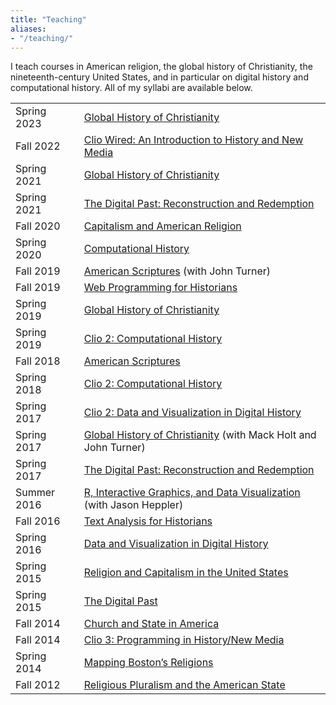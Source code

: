 ```yaml
---
title: "Teaching"
aliases:
- "/teaching/"
---
```


I teach courses in American religion, the global history of Christianity, the nineteenth-century United States, and in particular on digital history and computational history. All of my syllabi are available below.

<table id="syllabus-list" class="date-list-table table table-borderless align-top">
  <tr><td class="semester">Spring 2023</td> <td><a href="/courses/christianity.2023">Global History of Christianity</a></td></tr>
  <tr><td class="semester">Fall 2022</td> <td><a href="/courses/clio1.2022">Clio Wired: An Introduction to History and New Media</a></td></tr>
  <tr><td class="semester">Spring 2021</td> <td><a href="/courses/christianity.2021">Global History of Christianity</a></td></tr>
  <tr><td class="semester">Spring 2021</td> <td><a href="/courses/digital-past.2021">The Digital Past: Reconstruction and Redemption</a></td></tr>
  <tr><td class="semester">Fall 2020</td> <td><a href="/courses/capitalism.2020">Capitalism and American Religion</a></td></tr>
  <tr><td class="semester">Spring 2020</td> <td><a href="/courses/data.2020">Computational History</a></td></tr>
  <tr><td class="semester">Fall 2019</td> <td><a href="//files.lincolnmullen.com/american-scriptures.fall2019.pdf">American Scriptures</a> (with John Turner)</td></tr>
  <tr><td class="semester">Fall 2019</td> <td><a href="/courses/programming.2019/">Web Programming for Historians</a></td></tr>
  <tr><td class="semester">Spring 2019</td> <td><a href="/courses/christianity.2019/">Global History of Christianity</a></td></tr>
  <tr><td class="semester">Spring 2019</td> <td><a href="/courses/clio2.2019/">Clio 2: Computational History</a></td></tr>
  <tr><td class="semester">Fall 2018</td> <td><a href="/courses/scriptures.2018/">American Scriptures</a></td></tr>
  <tr><td class="semester">Spring 2018</td> <td><a href="/courses/clio2.2018/">Clio 2: Computational History</a></td></tr>
  <tr><td class="semester">Spring 2017</td> <td><a href="/courses/clio2.2017/">Clio 2: Data and Visualization in Digital History</a></td></tr>
  <tr><td class="semester">Spring 2017</td> <td><a href="//files.lincolnmullen.com/Global-History-Christianity.spring-2017.pdf">Global History of Christianity</a> (with Mack Holt and John Turner)</td></tr>
  <tr><td class="semester">Spring 2017</td> <td><a href="/courses/digital-past.2017/">The Digital Past: Reconstruction and Redemption</a></td></tr>
  <tr><td class="semester">Summer 2016</td> <td><a href="//files.lincolnmullen.com/Heppler_Mullen-DHSI.pdf">R, Interactive Graphics, and Data Visualization</a> (with Jason Heppler)</td></tr>
  <tr><td class="semester">Fall 2016</td> <td><a href="/courses/text-analysis.2016/">Text Analysis for Historians</a></td></tr>
  <tr><td class="semester">Spring 2016</td> <td><a href="/courses/data-dh.2016/">Data and Visualization in Digital History</a></td></tr>
  <tr><td class="semester">Spring 2015</td> <td><a href="/courses/religion-capitalism.2015/">Religion and Capitalism in the United States</a></td></tr>
  <tr><td class="semester">Spring 2015</td> <td><a href="/courses/digital-past-2015/">The Digital Past</a></td></tr>
  <tr><td class="semester">Fall 2014</td> <td><a href="/courses/church-state.2014/">Church and State in America</a></td></tr>
  <tr><td class="semester">Fall 2014</td> <td><a href="/courses/clio3.2014/">Clio 3: Programming in History/New Media</a></td></tr>
  <tr><td class="semester">Spring 2014</td> <td><a href="//files.lincolnmullen.com/religion-19c-dh.pdf">Mapping Boston&rsquo;s Religions</a></td></tr>
  <tr><td class="semester">Fall 2012</td> <td><a href="//files.lincolnmullen.com/religious-pluralism.syllabus.2012-fall.pdf">Religious Pluralism and the American State</a></td></tr>
</table>

